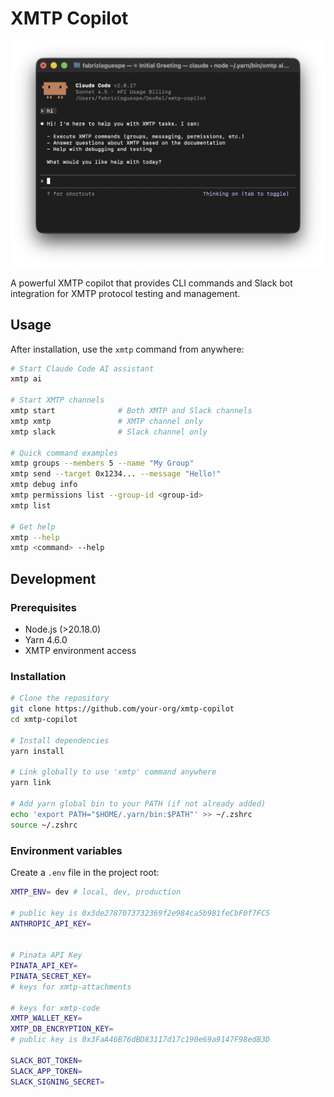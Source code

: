 # XMTP Copilot

![](./screenshot.png)

A powerful XMTP copilot that provides CLI commands and Slack bot integration for XMTP protocol testing and management.

## Usage

After installation, use the `xmtp` command from anywhere:

```bash
# Start Claude Code AI assistant
xmtp ai

# Start XMTP channels
xmtp start              # Both XMTP and Slack channels
xmtp xmtp               # XMTP channel only
xmtp slack              # Slack channel only

# Quick command examples
xmtp groups --members 5 --name "My Group"
xmtp send --target 0x1234... --message "Hello!"
xmtp debug info
xmtp permissions list --group-id <group-id>
xmtp list

# Get help
xmtp --help
xmtp <command> --help
```

## Development

### Prerequisites

- Node.js (>20.18.0)
- Yarn 4.6.0
- XMTP environment access

### Installation

```bash
# Clone the repository
git clone https://github.com/your-org/xmtp-copilot
cd xmtp-copilot

# Install dependencies
yarn install

# Link globally to use 'xmtp' command anywhere
yarn link

# Add yarn global bin to your PATH (if not already added)
echo 'export PATH="$HOME/.yarn/bin:$PATH"' >> ~/.zshrc
source ~/.zshrc
```

### Environment variables

Create a `.env` file in the project root:

```bash
XMTP_ENV= dev # local, dev, production

# public key is 0x3de2787073732369f2e984ca5b981feCbF0f7FC5
ANTHROPIC_API_KEY=


# Pinata API Key
PINATA_API_KEY=
PINATA_SECRET_KEY=
# keys for xmtp-attachments

# keys for xmtp-code
XMTP_WALLET_KEY=
XMTP_DB_ENCRYPTION_KEY=
# public key is 0x3FaA46B76dBD83117d17c190e69a9147F98edB3D

SLACK_BOT_TOKEN=
SLACK_APP_TOKEN=
SLACK_SIGNING_SECRET=
```
